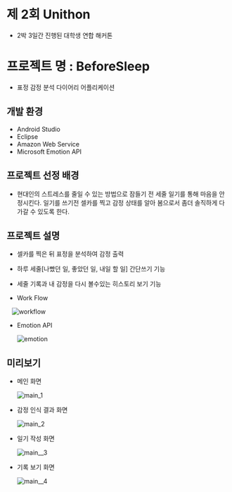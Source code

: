 # 제 2회 Unithon
* 2박 3일간 진행된 대학생 연합 해커톤

# 프로젝트 명 : BeforeSleep
* 표정 감정 분석 다이어리 어플리케이션

## 개발 환경
* Android Studio
* Eclipse
* Amazon Web Service
* Microsoft Emotion API

## 프로젝트 선정 배경
* 현대인의 스트레스를 줄일 수 있는 방법으로 잠들기 전 세줄 일기를 통해 마음을 안정시킨다.
 일기를 쓰기전 셀카를 찍고 감정 상태를 알아 봄으로서 좀더 솔직하게 다가갈 수 있도록 한다.

## 프로젝트 설명
* 셀카를 찍은 뒤 표정을 분석하여 감정 출력
* 하루 세줄[나빴던 일, 좋았던 일, 내일 할 일] 간단쓰기 기능
* 세줄 기록과 내 감정을 다시 볼수있는 히스토리 보기 기능

* Work Flow

    ![workflow](./img/workflow.JPG)

* Emotion API

    ![emotion](./img/emotion.png)


## 미리보기
* 메인 화면

    ![main_1](./img/main_1.png)

* 감정 인식 결과 화면

    ![main_2](./img/main_2.png)

* 일기 작성 화면

    ![main__3](./img/main__3.png)

* 기록 보기 화면

    ![main__4](./img/main__4.png)
